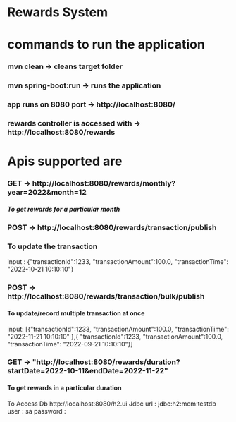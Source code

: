 # Rewards System
# commands to run the application 
### mvn clean -> cleans target folder
### mvn spring-boot:run  -> runs the application
### app runs on 8080 port -> http://localhost:8080/
### rewards controller is accessed with -> http://localhost:8080/rewards

# Apis supported are
### GET -> http://localhost:8080/rewards/monthly?year=2022&month=12
##### To get rewards for a particular month

### POST -> http://localhost:8080/rewards/transaction/publish
### To update the transaction 
input : {"transactionId":1233,    "transactionAmount":100.0,    "transactionTime": "2022-10-21 10:10:10"}

### POST -> http://localhost:8080/rewards/transaction/bulk/publish
#### To update/record multiple transaction at once
input: [{"transactionId":1233, "transactionAmount":100.0,    "transactionTime": "2022-11-21 10:10:10"    },{    "transactionId":1233,  "transactionAmount":100.0,    "transactionTime": "2022-09-21 10:10:10"}]

### GET -> "http://localhost:8080/rewards/duration?startDate=2022-10-11&endDate=2022-11-22"
#### To get rewards in a particular duration

To Access Db http://localhost:8080/h2.ui
Jdbc url :  jdbc:h2:mem:testdb
user : sa
password : 
